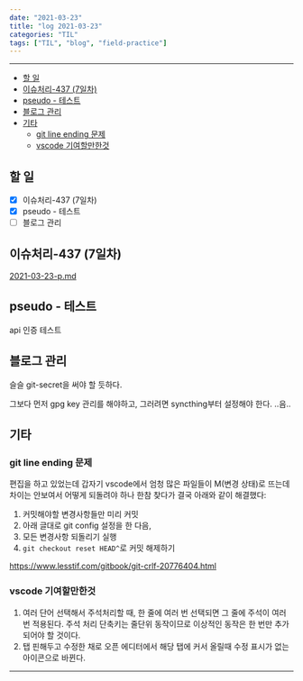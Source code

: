 ```yaml
---
date: "2021-03-23"
title: "log 2021-03-23"
categories: "TIL"
tags: ["TIL", "blog", "field-practice"]
---
```


----------

- [할 일](#할-일)
- [이슈처리-437 (7일차)](#이슈처리-437-7일차)
- [pseudo - 테스트](#pseudo---테스트)
- [블로그 관리](#블로그-관리)
- [기타](#기타)
  - [git line ending 문제](#git-line-ending-문제)
  - [vscode 기여할만한것](#vscode-기여할만한것)

## 할 일

- [x] 이슈처리-437 (7일차)
- [x] pseudo - 테스트
- [ ] 블로그 관리

## 이슈처리-437 (7일차)

[2021-03-23-p.md](./2021-03-23-p.md)

## pseudo - 테스트

api 인증 테스트

## 블로그 관리

슬슬 git-secret을 써야 할 듯하다.

그보다 먼저 gpg key 관리를 해야하고, 그러려면 syncthing부터 설정해야 한다. ..음..

## 기타

### git line ending 문제

편집을 하고 있었는데 갑자기 vscode에서 엄청 많은 파일들이 M(변경 상태)로 뜨는데 차이는 안보여서 어떻게 되돌려야 하나 한참 찾다가 결국 아래와 같이 해결했다:

1. 커밋해야할 변경사항들만 미리 커밋
1. 아래 글대로 git config 설정을 한 다음,
1. 모든 변경사항 되돌리기 실행
1. `git checkout reset HEAD^`로 커밋 해제하기

<https://www.lesstif.com/gitbook/git-crlf-20776404.html>

### vscode 기여할만한것

1. 여러 단어 선택해서 주석처리할 때, 한 줄에 여러 번 선택되면 그 줄에 주석이 여러 번 적용된다. 주석 처리 단축키는 줄단위 동작이므로 이상적인 동작은 한 번만 추가되어야 할 것이다.
1. 탭 핀해두고 수정한 채로 오픈 에디터에서 해당 탭에 커서 올릴때 수정 표시가 없는 아이콘으로 바뀐다.

----------
